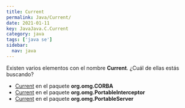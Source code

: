 ```yaml
---
title: Current
permalink: Java/Current/
date: 2021-01-11
key: JavaJava.C.Current
category: java
tags: ['java se']
sidebar: 
  nav: java
---
```


Existen varios elementos con el nombre **Current**. ¿Cuál de ellas estás buscando?
<ul>
<li><a href="/Java/Current-org-omg-CORBA/">Current</a> en el paquete <strong>org.omg.CORBA</strong></li>
<li><a href="/Java/Current-org-omg-PortableInterceptor/">Current</a> en el paquete <strong>org.omg.PortableInterceptor</strong></li>
<li><a href="/Java/Current-org-omg-PortableServer/">Current</a> en el paquete <strong>org.omg.PortableServer</strong></li>
<ul>
